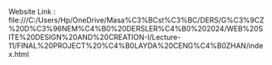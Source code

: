 Website Link : file:///C:/Users/Hp/OneDrive/Masa%C3%BCst%C3%BC/DERS/G%C3%9CZ%20D%C3%96NEM%C4%B0%20DERSLER%C4%B0%202024/WEB%20SITE%20DESIGN%20AND%20CREATION-I/Lecture-11/FINAL%20PROJECT%20%C4%B0LAYDA%20CENG%C4%B0ZHAN/index.html
